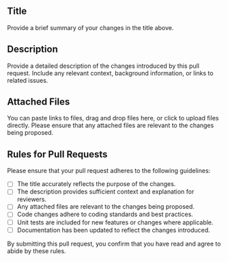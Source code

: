 ## Title

Provide a brief summary of your changes in the title above.

## Description

Provide a detailed description of the changes introduced by this pull request.
Include any relevant context, background information, or links to related issues.

## Attached Files

You can paste links to files, drag and drop files here, or click to upload files directly.
Please ensure that any attached files are relevant to the changes being proposed.

## Rules for Pull Requests

Please ensure that your pull request adheres to the following guidelines:

- [ ] The title accurately reflects the purpose of the changes.
- [ ] The description provides sufficient context and explanation for reviewers.
- [ ] Any attached files are relevant to the changes being proposed.
- [ ] Code changes adhere to coding standards and best practices.
- [ ] Unit tests are included for new features or changes where applicable.
- [ ] Documentation has been updated to reflect the changes introduced.

By submitting this pull request, you confirm that you have read and agree to abide by these rules.
